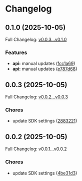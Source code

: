 # Changelog

## 0.1.0 (2025-10-05)

Full Changelog: [v0.0.3...v0.1.0](https://github.com/ZoriHQ/typescript-api-sdk/compare/v0.0.3...v0.1.0)

### Features

* **api:** manual updates ([fcc1a69](https://github.com/ZoriHQ/typescript-api-sdk/commit/fcc1a69a2bc024813bedb2df99bf2d8ba0d56ff0))
* **api:** manual updates ([e787d68](https://github.com/ZoriHQ/typescript-api-sdk/commit/e787d6880e376cb5e574a27709fa9ad0d79f40d8))

## 0.0.3 (2025-10-05)

Full Changelog: [v0.0.2...v0.0.3](https://github.com/ZoriHQ/typescript-api-sdk/compare/v0.0.2...v0.0.3)

### Chores

* update SDK settings ([2883221](https://github.com/ZoriHQ/typescript-api-sdk/commit/2883221b67a8a506fa310a25e237b2ec0833ea10))

## 0.0.2 (2025-10-05)

Full Changelog: [v0.0.1...v0.0.2](https://github.com/ZoriHQ/typescript-api-sdk/compare/v0.0.1...v0.0.2)

### Chores

* update SDK settings ([4be31d3](https://github.com/ZoriHQ/typescript-api-sdk/commit/4be31d38fb0a6cea432b86a7d126f9c4325d8fea))
